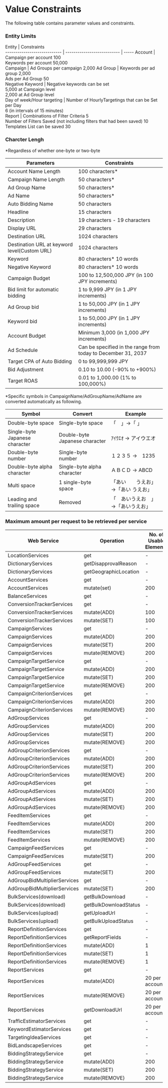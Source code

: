 # Value Constraints
The following table contains parameter values and constraints.  
### Entity Limits 
Entity                           | Constraints                         
---------------------------- | --------------------------- | -----
Account                        | Campaign per account 100  <br> Keywords per account 50,000                     
Campaign                       | Ad Groups per campaign 2,000
Ad Group                       | Keywords per ad group 2,000 <br>Ads per Ad Group 50                         
Negative Keyword                     | Negative keywords can be set  <br>5,000 at Campaign level<br>2,000 at Ad Group level  
Day of week/Hour targeting                 | Number of HourlyTargetings that can be Set per Day <br>6 (in intervals of 15 minutes)   
Report                         | Combinations of Filter Criteria 5 <br>Number of Filters Saved (not including filters that had been saved) 10<br>Templates List can be saved 30                         

### Charcter Lengh
*Regardless of whether one-byte or two-byte

Parameters                                   | Constraints
-------------------------------------------- | -------------------------------------------------------------
Account Name Length                          | 100 characters*                                              
Campaign Name Length                         | 50 characters*                                               
Ad Group Name                                | 50 characters*                                               
Ad Name                                      | 50 characters*                                               
Auto Bidding Name                            | 50 characters        
Headline                                     | 15 characters                                                
Description                                  | 19 characters - 19 characters                                
Display URL                                  | 29 characters                                                
Destination URL                              | 1024 characters                                              
Destination URL at keyword level(Custom URL) | 1024 characters                                              
Keyword                                      | 80 characters* 10 words                                                  
Negative Keyword                             | 80 characters* 10 words                                                  
Campaign Budget                              | 100 to 12,500,000 JPY (in 100 JPY increments)                
Bid limit for automatic bidding              | 1 to 9,999 JPY (in 1 JPY increments)                         
Ad Group bid                                 | 1 to 50,000 JPY (in 1 JPY increments)                        
Keyword bid                                  | 1 to 50,000 JPY (in 1 JPY increments)                        
Account Budget                               | Minimum 3,000 (in 1,000 JPY increments)                      
Ad Schedule                                  | Can be specified in the range from today to December 31, 2037
Target CPA of Auto Bidding                   | 0 to 99,999,999 JPY                      
Bid Adjustment                               | 0.10 to 10.00 (-90% to +900%)                      
Target ROAS                                  | 0.01 to 1,000.00 (1% to 100,000%)                      

*Specific symbols in CampaignName/AdGroupName/AdName are converted automatically as following.

Symbol  | Convert           | Example 
------- | ----------------- | ------------------
Double-byte space | Single-byte space | 「　」→「 」
Single-byte Japanese character | Double-byte Japanese character | ｱｲｳｴｵ → アイウエオ
Double-byte number | Single-byte number | １２３５ →　1235
Double-byte alpha character | Single-byte alpha character | ＡＢＣＤ → ABCD
Multi space | 1 single-byte space | 「あい　　うえお」→「あい うえお」
Leading and trailing space | Removed | 「　あいうえお　」→「あいうえお」

### Maximum amount per request to be retrieved per service  
Web Service                  | Operation             | No. of Usable Elements | Max. Responses | Paging
---------------------------- | --------------------- | ---------------------- | -------------- | ------
LocationServices             | get                   | -                      | 1              | -     
DictionaryServices           | getDisapprovalReason  | -                      | ALL            | -     
DictionaryServices           | getGeographicLocation | -                      | ALL            | -     
AccountServices              | get                   | -                      | 200            | ○     
AccountServices              | mutate(set)           | 200                    | -              | -     
BalanceServices              | get                   | -                      | 100            | ○     
ConversionTrackerServices    | get                   | -                      | 500            | ○     
ConversionTrackerServices    | mutate(ADD)           | 100                    | -              | -     
ConversionTrackerServices    | mutate(SET)           | 100                    | -              | -     
CampaignServices             | get                   | -                      | 500            | ○     
CampaignServices             | mutate(ADD)           | 200                    | -              | -     
CampaignServices             | mutate(SET)           | 200                    | -              | -     
CampaignServices             | mutate(REMOVE)        | 200                    | -              | -     
CampaignTargetService        | get                   | -                      | 500            | ○     
CampaignTargetService        | mutate(ADD)           | 200                    | -              | -     
CampaignTargetService        | mutate(SET)           | 200                    | -              | -     
CampaignTargetService        | mutate(REMOVE)        | 200                    | -              | -     
CampaignCriterionServices    | get                   | -                      | 500            | ○     
CampaignCriterionServices    | mutate(ADD)           | 200                    | -              | -     
CampaignCriterionServices    | mutate(REMOVE)        | 200                    | -              | -     
AdGroupServices              | get                   | -                      | 500            | ○     
AdGroupServices              | mutate(ADD)           | 200                    | -              | -     
AdGroupServices              | mutate(SET)           | 200                    | -              | -     
AdGroupServices              | mutate(REMOVE)        | 200                    | -              | -     
AdGroupCriterionServices     | get                   | -                      | 500            | ○     
AdGroupCriterionServices     | mutate(ADD)           | 200                    | -              | -     
AdGroupCriterionServices     | mutate(SET)           | 200                    | -              | -     
AdGroupCriterionServices     | mutate(REMOVE)        | 200                    | -              | -     
AdGroupAdServices            | get                   | -                      | 500            | ○     
AdGroupAdServices            | mutate(ADD)           | 200                    | -              | -     
AdGroupAdServices            | mutate(SET)           | 200                    | -              | -     
AdGroupAdServices            | mutate(REMOVE)        | 200                    | -              | -     
FeedItemServices             | get                   | -                      | 500            | ○     
FeedItemServices             | mutate(ADD)           | 200                    | -              | -     
FeedItemServices             | mutate(SET)           | 200                    | -              | -     
FeedItemServices             | mutate(REMOVE)        | 200                    | -              | -     
CampaignFeedServices         | get                   | -                      | 500            | ○     
CampaignFeedServices         | mutate(SET)           | 200                    | -              | -     
AdGroupFeedServices          | get                   | -                      | 500            | ○     
AdGroupFeedServices          | mutate(SET)           | 200                    | -              | -     
AdGroupBidMultiplierServices | get                   | -                      | 500            | ○     
AdGroupBidMultiplierServices | mutate(SET)           | 200                    | -              | -     
BulkServices(download)       | getBulkDownload       | -                      | 1              | -     
BulkServices(download)       | getBulkDownloadStatus | -                      | 500            | ○     
BulkServices(upload)         | getUploadUrl          | -                      | 1              | -     
BulkServices(upload)         | getBulkUploadStatus   | -                      | 500            | ○     
ReportDefinitionServices     | get                   | -                      | 500            | ○     
ReportDefinitionServices     | getReportFields       | -                      | 1              | -     
ReportDefinitionServices     | mutate(ADD)           | 1                      | -              | -     
ReportDefinitionServices     | mutate(SET)           | 1                      | -              | -     
ReportDefinitionServices     | mutate(REMOVE)        | 1                      | -              | -     
ReportServices               | get                   | -                      | 500            | ○     
ReportServices               | mutate(ADD)           | 20 per account         | -              | -     
ReportServices               | mutate(REMOVE)        | 20 per account         | -              | -     
ReportServices               | getDownloadUrl        | 20 per account         | -              | -     
TrafficEstimatorServices     | get                   | -                      | 100            | -     
KeywordEstimatorServices     | get                   | -                      | 100            | -     
TargetingIdeaServices        | get                   | -                      | 500            | ○     
BidLandscapeServices         | get                   | -                      | 100            | -     
BiddingStrategyService       | get                   | -                      | 500            | ○     
BiddingStrategyService       | mutate(ADD)           | 200                    | -              | -     
BiddingStrategyService       | mutate(SET)           | 200                    | -              | -     
BiddingStrategyService       | mutate(REMOVE)        | 200                    | -              | -     
